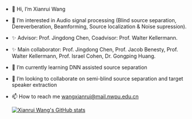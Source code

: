 - 👋 Hi, I’m Xianrui Wang
- 👀 I’m interested in Audio signal processing (Blind source separation, Dereverberation, Beamforming, Source localization & Noise supression). 
- ✨ Advisor: Prof. Jingdong Chen, Coadvisor: Prof. Walter Kellermann.
- ✨ Main collaborator: Prof. Jingdong Chen, Prof. Jacob Benesty, Prof. Walter Kellermann, Prof. Israel Cohen, Dr. Gongping Huang. 
- 🌱 I’m currently learning DNN assisted source separation 
- 💞️ I’m looking to collaborate on semi-blind source separation and target speaker extraction
- 📫 How to reach me wangxianrui@mail.nwpu.edu.cn

  [![Xianrui Wang's GitHub stats](https://github-readme-stats.vercel.app/api?username=theLittleTiger&theme=moltack&show_icons=true)](https://github.com/theLittleTiger/github-readme-stats)

<!---
theLittleTiger/theLittleTiger is a ✨ special  repository because its `README.md` (this file) appears on your GitHub profile.
You can click the Preview link to take a look at your changes.
--->

